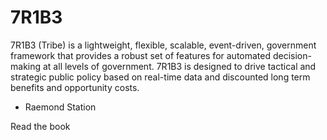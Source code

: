 # 7R1B3

7R1B3 (Tribe) is a lightweight, flexible, scalable, event-driven, government framework that provides a robust set of features for automated decision-making at all levels of government. 7R1B3 is designed to drive tactical and strategic public policy based on real-time data and discounted long term benefits and opportunity costs. 

- Raemond Station


Read the book
